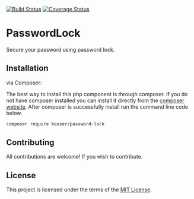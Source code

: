 [![Build Status](https://travis-ci.org/Kooser6/PasswordLock.svg?branch=master)](https://travis-ci.org/Kooser6/PasswordLock)
[![Coverage Status](https://coveralls.io/repos/github/Kooser6/PasswordLock/badge.svg?branch=master)](https://coveralls.io/github/Kooser6/PasswordLock?branch=master)

# PasswordLock

Secure your password using password lock.

## Installation

via Composer:

The best way to install this php component is through composer. If you do not have composer installed you can install it directly from the [composer website](https://getcomposer.org/). After composer is successfully install run the command line code below.

```sh
composer require kooser/password-lock
```

## Contributing

All contributions are welcome! If you wish to contribute.

## License

This project is licensed under the terms of the [MIT License](https://opensource.org/licenses/MIT).
